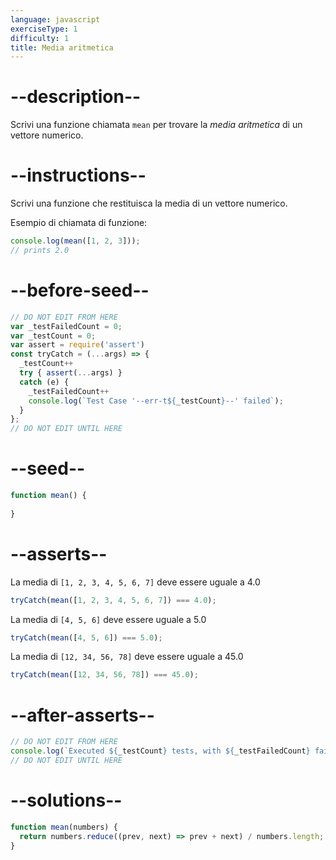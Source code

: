 ```yaml
---
language: javascript
exerciseType: 1
difficulty: 1
title: Media aritmetica
---
```


# --description--

Scrivi una funzione chiamata `mean` per trovare la _media aritmetica_ di un vettore numerico.

# --instructions--

Scrivi una funzione che restituisca la media di un vettore numerico.

Esempio di chiamata di funzione:
```javascript
console.log(mean([1, 2, 3]));
// prints 2.0
```

# --before-seed--

```javascript
// DO NOT EDIT FROM HERE
var _testFailedCount = 0;
var _testCount = 0;
var assert = require('assert')
const tryCatch = (...args) => {
  _testCount++
  try { assert(...args) }
  catch (e) {
    _testFailedCount++
    console.log(`Test Case '--err-t${_testCount}--' failed`);
  }
};
// DO NOT EDIT UNTIL HERE
```

# --seed--

```javascript
function mean() {
  
}
```

# --asserts--

La media di `[1, 2, 3, 4, 5, 6, 7]` deve essere uguale a 4.0

```javascript
tryCatch(mean([1, 2, 3, 4, 5, 6, 7]) === 4.0);
```

La media di `[4, 5, 6]` deve essere uguale a 5.0

```javascript
tryCatch(mean([4, 5, 6]) === 5.0);
```

La media di `[12, 34, 56, 78]` deve essere uguale a 45.0

```javascript
tryCatch(mean([12, 34, 56, 78]) === 45.0);
```

# --after-asserts--

```javascript
// DO NOT EDIT FROM HERE 
console.log(`Executed ${_testCount} tests, with ${_testFailedCount} failures`);
// DO NOT EDIT UNTIL HERE
```

# --solutions--

```javascript
function mean(numbers) {
  return numbers.reduce((prev, next) => prev + next) / numbers.length;
}
```
